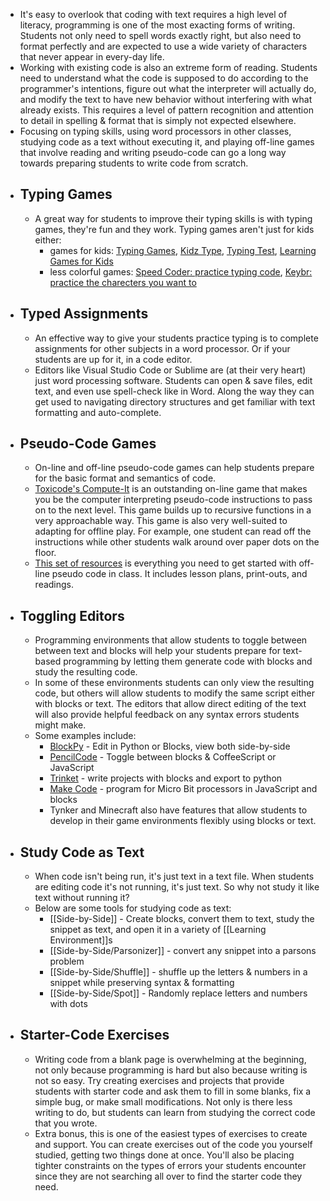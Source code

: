 - It's easy to overlook that coding with text requires a high level of literacy, programming is one of the most exacting forms of writing. Students not only need to spell words exactly right, but also need to format perfectly and are expected to use a wide variety of characters that never appear in every-day life.
- Working with existing code is also an extreme form of reading. Students need to understand what the code is supposed to do according to the programmer's intentions, figure out what the interpreter will actually do, and modify the text to have new behavior without interfering with what already exists. This requires a level of pattern recognition and attention to detail in spelling & format that is simply not expected elsewhere.
- Focusing on typing skills, using word processors in other classes, studying code as a text without executing it, and playing off-line games that involve reading and writing pseudo-code can go a long way towards preparing students to write code from scratch.
- ## Typing Games
	- A great way for students to improve their typing skills is with typing games, they're fun and they work.  Typing games aren't just for kids either:
		- games for kids: [Typing Games](https://www.typinggames.zone), [Kidz Type](https://www.kidztype.com/tags/kids-typing-games/), [Typing Test](https://www.typingtest.com/games.html), [Learning Games for Kids](https://www.learninggamesforkids.com/keyboarding-games.html)
		- less colorful games: [Speed Coder: practice typing code](http://www.speedcoder.net/lessons/), [Keybr: practice the charecters you want to](https://www.keybr.com)
- ## Typed Assignments
	- An effective way to give your students practice typing is to complete assignments for other subjects in a word processor.  Or if your students are up for it, in a code editor.
	- Editors like Visual Studio Code or Sublime are (at their very heart) just word processing software.  Students can open & save files, edit text, and even use spell-check like in Word.  Along the way they can get used to navigating directory structures and get familiar with text formatting and auto-complete.
- ## Pseudo-Code Games
	- On-line and off-line pseudo-code games can help students prepare for the basic format and semantics of code.
	- [Toxicode's Compute-It](http://compute-it.toxicode.fr) is an outstanding on-line game that makes you be the computer interpreting pseudo-code instructions to pass on to the next level.  This game builds up to recursive functions in a very approachable way.  This game is also very well-suited to adapting for offline play.  For example, one student can read off the instructions while other students walk around over paper dots on the floor.
	- [This set of resources](https://community.computingatschool.org.uk/resources/2321/single) is everything you need to get started with off-line pseudo code in class.  It includes lesson plans, print-outs, and readings.
- ## Toggling Editors
	- Programming environments that allow students to toggle between between text and blocks will help your students prepare for text-based programming by letting them generate code with blocks and study the resulting code.
	- In some of these environments students can only view the resulting code, but others will allow students to modify the same script either with blocks or text.  The editors that allow direct editing of the text will also provide helpful feedback on any syntax errors students might make.
	- Some examples include:
		- [BlockPy](https://think.cs.vt.edu/blockpy/load) - Edit in Python or Blocks, view both side-by-side
		- [PencilCode](https://pencilcode.net/edit/first) - Toggle between blocks & CoffeeScript or JavaScript
		- [Trinket](https://trinket.io) - write projects with blocks and export to python
		- [Make Code](https://makecode.microbit.org/#editor) - program for Micro Bit processors in JavaScript and blocks
		- Tynker and Minecraft also have features that allow students to develop in their game environments flexibly using blocks or text.
- ## Study Code as Text
	- When code isn't being run, it's just text in a text file.  When students are editing code it's not running, it's just text.  So why not study it like text without running it?
	- Below are some tools for studying code as text:
		- [[Side-by-Side]] - Create blocks, convert them to text, study the snippet as text, and open it in a variety of [[Learning Environment]]s
		- [[Side-by-Side/Parsonizer]] - convert any snippet into a parsons problem
		- [[Side-by-Side/Shuffle]] - shuffle up the letters & numbers in a snippet while preserving syntax & formatting
		- [[Side-by-Side/Spot]] - Randomly replace letters and numbers with dots
- ## Starter-Code Exercises
	- Writing code from a blank page is overwhelming at the beginning, not only because programming is hard but also because writing is not so easy.  Try creating exercises and projects that provide students with starter code and ask them to fill in some blanks, fix a simple bug, or make small modifications.  Not only is there less writing to do, but students can learn from studying the correct code that you wrote.
	- Extra bonus, this is one of the easiest types of exercises to create and support.  You can create exercises out of the code you yourself studied, getting two things done at once.  You'll also be placing tighter constraints on the types of errors your students encounter since they are not searching all over to find the starter code they need.